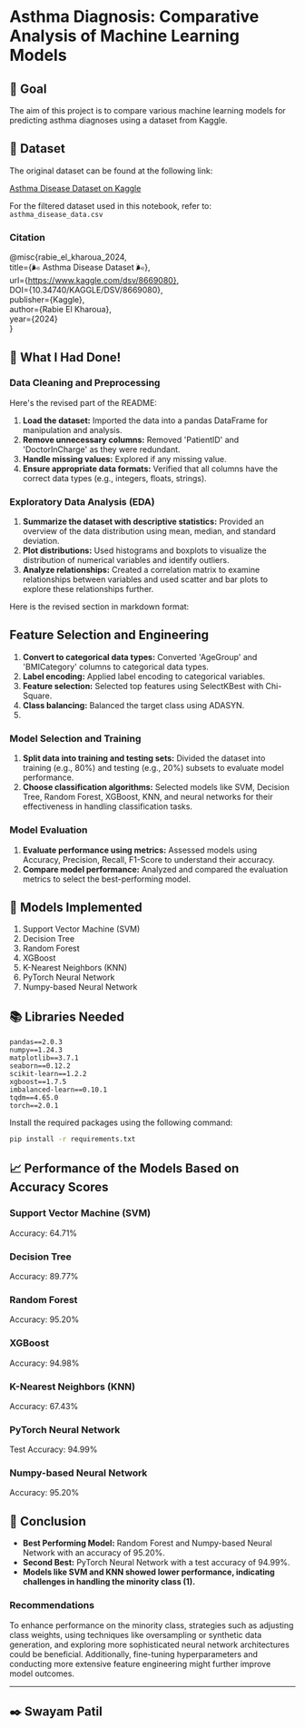 # Asthma Diagnosis: Comparative Analysis of Machine Learning Models

## 🎯 Goal

The aim of this project is to compare various machine learning models for predicting asthma diagnoses using a dataset from Kaggle.

## 🧵 Dataset

The original dataset can be found at the following link:

[Asthma Disease Dataset on Kaggle](https://www.kaggle.com/datasets/rabieelkharoua/asthma-disease-dataset/data)

For the filtered dataset used in this notebook, refer to: `asthma_disease_data.csv`

### Citation

@misc{rabie_el_kharoua_2024,  
  title={🌬️ Asthma Disease Dataset 🌬️},  
  url={https://www.kaggle.com/dsv/8669080},  
  DOI={10.34740/KAGGLE/DSV/8669080},  
  publisher={Kaggle},  
  author={Rabie El Kharoua},  
  year={2024}  
}

## 🧮 What I Had Done!

### Data Cleaning and Preprocessing

Here's the revised part of the README:

1. **Load the dataset:** Imported the data into a pandas DataFrame for manipulation and analysis.
2. **Remove unnecessary columns:** Removed 'PatientID' and 'DoctorInCharge' as they were redundant.
3. **Handle missing values:** Explored if any missing value.
4. **Ensure appropriate data formats:** Verified that all columns have the correct data types (e.g., integers, floats, strings).

### Exploratory Data Analysis (EDA)

1. **Summarize the dataset with descriptive statistics:** Provided an overview of the data distribution using mean, median, and standard deviation.
2. **Plot distributions:** Used histograms and boxplots to visualize the distribution of numerical variables and identify outliers.
3. **Analyze relationships:** Created a correlation matrix to examine relationships between variables and used scatter and bar plots to explore these relationships further.

Here is the revised section in markdown format:

## Feature Selection and Engineering

1. **Convert to categorical data types:** Converted 'AgeGroup' and 'BMICategory' columns to categorical data types.
2. **Label encoding:** Applied label encoding to categorical variables.
3. **Feature selection:** Selected top features using SelectKBest with Chi-Square.
4. **Class balancing:** Balanced the target class using ADASYN.
5. 
### Model Selection and Training

1. **Split data into training and testing sets:** Divided the dataset into training (e.g., 80%) and testing (e.g., 20%) subsets to evaluate model performance.
2. **Choose classification algorithms:** Selected models like SVM, Decision Tree, Random Forest, XGBoost, KNN, and neural networks for their effectiveness in handling classification tasks.

### Model Evaluation

1. **Evaluate performance using metrics:** Assessed models using Accuracy, Precision, Recall, F1-Score to understand their accuracy.
2. **Compare model performance:** Analyzed and compared the evaluation metrics to select the best-performing model.

## 🚀 Models Implemented

1. Support Vector Machine (SVM)
2. Decision Tree
3. Random Forest
4. XGBoost
5. K-Nearest Neighbors (KNN)
6. PyTorch Neural Network
7. Numpy-based Neural Network

## 📚 Libraries Needed

```plaintext
pandas==2.0.3
numpy==1.24.3
matplotlib==3.7.1
seaborn==0.12.2
scikit-learn==1.2.2
xgboost==1.7.5
imbalanced-learn==0.10.1
tqdm==4.65.0
torch==2.0.1
```

Install the required packages using the following command:

```bash
pip install -r requirements.txt
```

## 📈 Performance of the Models Based on Accuracy Scores

### Support Vector Machine (SVM)
Accuracy: 64.71%

### Decision Tree
Accuracy: 89.77%

### Random Forest
Accuracy: 95.20%

### XGBoost
Accuracy: 94.98%

### K-Nearest Neighbors (KNN)
Accuracy: 67.43%

### PyTorch Neural Network
Test Accuracy: 94.99%

### Numpy-based Neural Network
Accuracy: 95.20%

## 📢 Conclusion

- **Best Performing Model:** Random Forest and Numpy-based Neural Network with an accuracy of 95.20%.
- **Second Best:** PyTorch Neural Network with a test accuracy of 94.99%.
- **Models like SVM and KNN showed lower performance, indicating challenges in handling the minority class (1).**

### Recommendations

To enhance performance on the minority class, strategies such as adjusting class weights, using techniques like oversampling or synthetic data generation, and exploring more sophisticated neural network architectures could be beneficial. Additionally, fine-tuning hyperparameters and conducting more extensive feature engineering might further improve model outcomes.

---
✒️ Swayam Patil
---